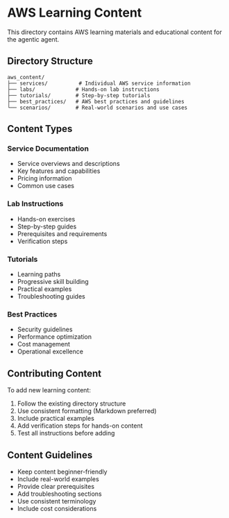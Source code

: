 # AWS Learning Content

This directory contains AWS learning materials and educational content for the agentic agent.

## Directory Structure

```
aws_content/
├── services/          # Individual AWS service information
├── labs/             # Hands-on lab instructions
├── tutorials/        # Step-by-step tutorials
├── best_practices/   # AWS best practices and guidelines
└── scenarios/        # Real-world scenarios and use cases
```

## Content Types

### Service Documentation
- Service overviews and descriptions
- Key features and capabilities
- Pricing information
- Common use cases

### Lab Instructions
- Hands-on exercises
- Step-by-step guides
- Prerequisites and requirements
- Verification steps

### Tutorials
- Learning paths
- Progressive skill building
- Practical examples
- Troubleshooting guides

### Best Practices
- Security guidelines
- Performance optimization
- Cost management
- Operational excellence

## Contributing Content

To add new learning content:

1. Follow the existing directory structure
2. Use consistent formatting (Markdown preferred)
3. Include practical examples
4. Add verification steps for hands-on content
5. Test all instructions before adding

## Content Guidelines

- Keep content beginner-friendly
- Include real-world examples
- Provide clear prerequisites
- Add troubleshooting sections
- Use consistent terminology
- Include cost considerations